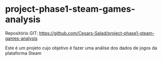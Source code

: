 # project-phase1-steam-games-analysis

Repositório GIT: https://github.com/Cesars-Salad/project-phase1-steam-games-analysis

Este é um projeto cujo objetivo é fazer uma análise dos dados de jogos da plataforma Steam
